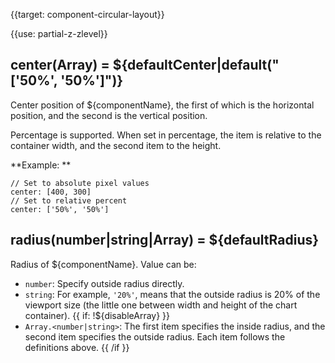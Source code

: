 {{target: component-circular-layout}}

{{use: partial-z-zlevel}}


## center(Array) = ${defaultCenter|default("['50%', '50%']")}

Center position of ${componentName}, the first of which is the horizontal position, and the second is the vertical position.

Percentage is supported. When set in percentage, the item is relative to the container width, and the second item to the height.

**Example: **
```
// Set to absolute pixel values
center: [400, 300]
// Set to relative percent
center: ['50%', '50%']
```

## radius(number|string|Array) = ${defaultRadius}

Radius of ${componentName}. Value can be:

+ `number`: Specify outside radius directly.
+ `string`: For example, `'20%'`, means that the outside radius is 20% of the viewport size (the little one between width and height of the chart container).
{{ if: !${disableArray} }}
+ `Array.<number|string>`: The first item specifies the inside radius, and the second item specifies the outside radius. Each item follows the definitions above.
{{ /if }}
